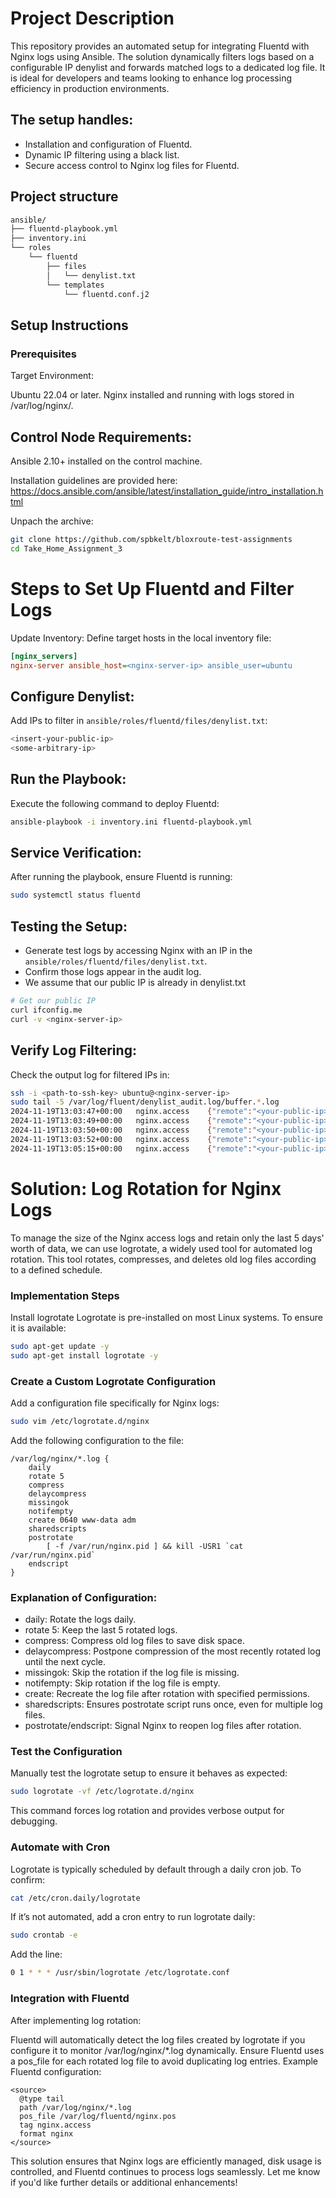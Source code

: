# Project Description
This repository provides an automated setup for integrating Fluentd with Nginx logs using Ansible. The solution dynamically filters logs based on a configurable IP denylist and forwards matched logs to a dedicated log file. It is ideal for developers and teams looking to enhance log processing efficiency in production environments.

## The setup handles:

- Installation and configuration of Fluentd.
- Dynamic IP filtering using a black list.
- Secure access control to Nginx log files for Fluentd.

## Project structure
```bash
ansible/
├── fluentd-playbook.yml
├── inventory.ini
└── roles
    └── fluentd
        ├── files
        │   └── denylist.txt
        └── templates
            └── fluentd.conf.j2
```

## Setup Instructions
### Prerequisites

Target Environment:

Ubuntu 22.04 or later.
Nginx installed and running with logs stored in /var/log/nginx/.
## Control Node Requirements:

Ansible 2.10+ installed on the control machine.

Installation guidelines are provided here: https://docs.ansible.com/ansible/latest/installation_guide/intro_installation.html

Unpach the archive:
```bash
git clone https://github.com/spbkelt/bloxroute-test-assignments
cd Take_Home_Assignment_3
```

# Steps to Set Up Fluentd and Filter Logs
Update Inventory:
Define target hosts in the local inventory file:

```ini
[nginx_servers]
nginx-server ansible_host=<nginx-server-ip> ansible_user=ubuntu
```

## Configure Denylist:
Add IPs to filter in `ansible/roles/fluentd/files/denylist.txt`:

```bash
<insert-your-public-ip>
<some-arbitrary-ip>
```

## Run the Playbook:
Execute the following command to deploy Fluentd:

```bash
ansible-playbook -i inventory.ini fluentd-playbook.yml
```

## Service Verification:
After running the playbook, ensure Fluentd is running:

```bash
sudo systemctl status fluentd
```
## Testing the Setup:
- Generate test logs by accessing Nginx with an IP in the `ansible/roles/fluentd/files/denylist.txt`.
- Confirm those logs appear in the audit log.
- We assume that our public IP is already in denylist.txt

```bash
# Get our public IP
curl ifconfig.me
curl -v <nginx-server-ip>
```

## Verify Log Filtering:
Check the output log for filtered IPs in:

```bash
ssh -i <path-to-ssh-key> ubuntu@<nginx-server-ip>
sudo tail -5 /var/log/fluent/denylist_audit.log/buffer.*.log
2024-11-19T13:03:47+00:00	nginx.access	{"remote":"<your-public-ip>","host":"-","user":"-","method":"GET","path":"/","code":"304","size":"0","referer":"-","agent":"Mozilla/5.0 (Macintosh; Intel Mac OS X 10_15_7) AppleWebKit/537.36 (KHTML, like Gecko) Chrome/130.0.0.0 Safari/537.36"}
2024-11-19T13:03:49+00:00	nginx.access	{"remote":"<your-public-ip>","host":"-","user":"-","method":"GET","path":"/","code":"304","size":"0","referer":"-","agent":"Mozilla/5.0 (Macintosh; Intel Mac OS X 10_15_7) AppleWebKit/537.36 (KHTML, like Gecko) Chrome/130.0.0.0 Safari/537.36"}
2024-11-19T13:03:50+00:00	nginx.access	{"remote":"<your-public-ip>","host":"-","user":"-","method":"GET","path":"/","code":"304","size":"0","referer":"-","agent":"Mozilla/5.0 (Macintosh; Intel Mac OS X 10_15_7) AppleWebKit/537.36 (KHTML, like Gecko) Chrome/130.0.0.0 Safari/537.36"}
2024-11-19T13:03:52+00:00	nginx.access	{"remote":"<your-public-ip>","host":"-","user":"-","method":"GET","path":"/","code":"304","size":"0","referer":"-","agent":"Mozilla/5.0 (Macintosh; Intel Mac OS X 10_15_7) AppleWebKit/537.36 (KHTML, like Gecko) Chrome/130.0.0.0 Safari/537.36"}
2024-11-19T13:05:15+00:00	nginx.access	{"remote":"<your-public-ip>","host":"-","user":"-","method":"GET","path":"/","code":"304","size":"0","referer":"-","agent":"Mozilla/5.0 (Macintosh; Intel Mac OS X 10_15_7) AppleWebKit/537.36 (KHTML, like Gecko) Chrome/130.0.0.0 Safari/537.36"}
```

# Solution: Log Rotation for Nginx Logs
To manage the size of the Nginx access logs and retain only the last 5 days' worth of data, we can use logrotate, a widely used tool for automated log rotation. This tool rotates, compresses, and deletes old log files according to a defined schedule.

### Implementation Steps
Install logrotate
Logrotate is pre-installed on most Linux systems. To ensure it is available:

```bash
sudo apt-get update -y
sudo apt-get install logrotate -y
```
### Create a Custom Logrotate Configuration
Add a configuration file specifically for Nginx logs:

```bash
sudo vim /etc/logrotate.d/nginx
```

Add the following configuration to the file:

```plaintext
/var/log/nginx/*.log {
    daily
    rotate 5
    compress
    delaycompress
    missingok
    notifempty
    create 0640 www-data adm
    sharedscripts
    postrotate
        [ -f /var/run/nginx.pid ] && kill -USR1 `cat /var/run/nginx.pid`
    endscript
}
```

### Explanation of Configuration:


- daily: Rotate the logs daily.
- rotate 5: Keep the last 5 rotated logs.
- compress: Compress old log files to save disk space.
- delaycompress: Postpone compression of the most recently rotated log until the next cycle.
- missingok: Skip the rotation if the log file is missing.
- notifempty: Skip rotation if the log file is empty.
- create: Recreate the log file after rotation with specified permissions.
- sharedscripts: Ensures postrotate script runs once, even for multiple log files.
- postrotate/endscript: Signal Nginx to reopen log files after rotation.

### Test the Configuration
Manually test the logrotate setup to ensure it behaves as expected:

```bash
sudo logrotate -vf /etc/logrotate.d/nginx
````

This command forces log rotation and provides verbose output for debugging.

### Automate with Cron
Logrotate is typically scheduled by default through a daily cron job. To confirm:

```bash
cat /etc/cron.daily/logrotate
```

If it’s not automated, add a cron entry to run logrotate daily:

```bash
sudo crontab -e
```

Add the line:

```bash
0 1 * * * /usr/sbin/logrotate /etc/logrotate.conf
```
### Integration with Fluentd
After implementing log rotation:

Fluentd will automatically detect the log files created by logrotate if you configure it to monitor /var/log/nginx/*.log dynamically.
Ensure Fluentd uses a pos_file for each rotated log file to avoid duplicating log entries.
Example Fluentd configuration:

```plaintext
<source>
  @type tail
  path /var/log/nginx/*.log
  pos_file /var/log/fluentd/nginx.pos
  tag nginx.access
  format nginx
</source>
```

This solution ensures that Nginx logs are efficiently managed, disk usage is controlled, and Fluentd continues to process logs seamlessly. Let me know if you'd like further details or additional enhancements!












